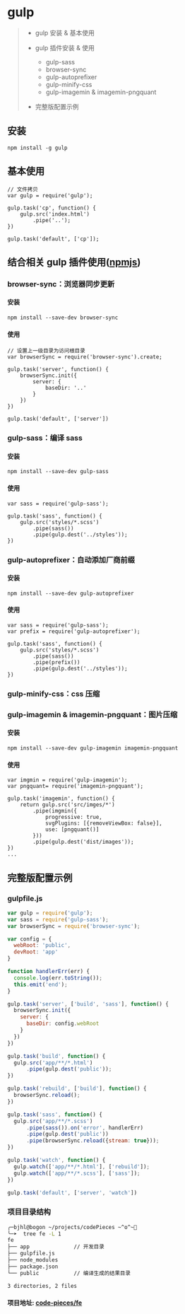# gulp

> * gulp 安装 & 基本使用
> * gulp 插件安装 & 使用
>   * gulp-sass
>   * browser-sync
>   * gulp-autoprefixer
>   * gulp-minify-css
>   * gulp-imagemin & imagemin-pngquant
>
> * 完整版配置示例

## 安装

```shell
npm install -g gulp
```

## 基本使用

```
// 文件拷贝
var gulp = require('gulp');

gulp.task('cp', function() {
    gulp.src('index.html')
        .pipe('..');
})

gulp.task('default', ['cp']);
```

## 结合相关 gulp 插件使用\([npmjs](https://www.npmjs.com/)\)

### browser-sync：浏览器同步更新

#### 安装

```
npm install --save-dev browser-sync
```

#### 使用

```
// 设置上一级目录为访问根目录
var browserSync = require('browser-sync').create;

gulp.task('server', function() {
    browserSync.init({
        server: {
            baseDir: '..'
        }
    })
})

gulp.task('default', ['server'])
```

### gulp-sass：编译 sass

#### 安装

```
npm install --save-dev gulp-sass
```

#### 使用

```
var sass = require('gulp-sass');

gulp.task('sass', function() {
    gulp.src('styles/*.scss')
        .pipe(sass())
        .pipe(gulp.dest('../styles'));
})
```

### gulp-autoprefixer：自动添加厂商前缀

#### 安装

```
npm install --save-dev gulp-autoprefixer
```

#### 使用

```
var sass = require('gulp-sass');
var prefix = require('gulp-autoprefixer');

gulp.task('sass', function() {
    gulp.src('styles/*.scss')
        .pipe(sass())
        .pipe(prefix())
        .pipe(gulp.dest('../styles'));
})
```

### gulp-minify-css：css 压缩

### gulp-imagemin & imagemin-pngquant：图片压缩

#### 安装

```
npm install --save-dev gulp-imagemin imagemin-pngquant
```

#### 使用

```
var imgmin = require('gulp-imagemin');
var pngquant= require('imagemin-pngquant');

gulp.task('imagemin', function() {
    return gulp.src('src/imges/*')
        .pipe(imgmin({
            progressive: true,
            svgPlugins: [{removeViewBox: false}],
            use: [pngquant()]
        }))
        .pipe(gulp.dest('dist/images'));
})
...
```

## 完整版配置示例

### gulpfile.js

```js
var gulp = require('gulp');
var sass = require('gulp-sass');
var browserSync = require('browser-sync');

var config = {
  webRoot: 'public',
  devRoot: 'app'
}

function handlerErr(err) {
  console.log(err.toString());
  this.emit('end');
}

gulp.task('server', ['build', 'sass'], function() {
  browserSync.init({
    server: {
      baseDir: config.webRoot
    }
  })
})

gulp.task('build', function() {
  gulp.src('app/**/*.html')
      .pipe(gulp.dest('public'));
})

gulp.task('rebuild', ['build'], function() {
  browserSync.reload();
})

gulp.task('sass', function() {
  gulp.src('app/**/*.scss')
      .pipe(sass()).on('error', handlerErr)
      .pipe(gulp.dest('public'))
      .pipe(browserSync.reload({stream: true}));
})

gulp.task('watch', function() {
  gulp.watch(['app/**/*.html'], ['rebuild']);
  gulp.watch(['app/**/*.scss'], ['sass']);
})

gulp.task('default', ['server', 'watch'])
```

### 项目目录结构

```bash
╭─bjhl@bogon ~/projects/codePieces ~^o^~👣
╰─➤  tree fe -L 1
fe
├── app              // 开发目录
├── gulpfile.js
├── node_modules
├── package.json
└── public           // 编译生成的结果目录

3 directories, 2 files 
```

#### 项目地址: [code-pieces/fe](https://github.com/SBaof/code-pieces/tree/master/fe)





